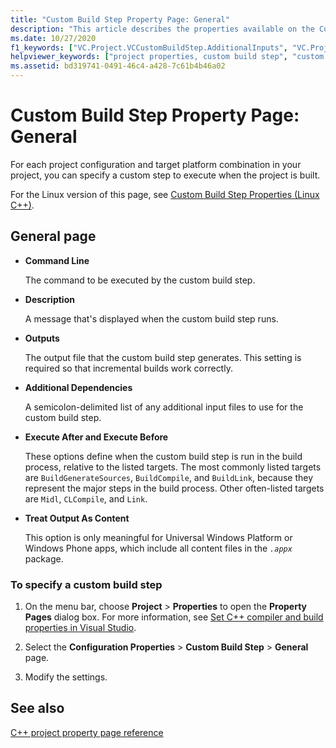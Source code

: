 ```yaml
---
title: "Custom Build Step Property Page: General"
description: "This article describes the properties available on the Custom Build Step page in the Property Pages dialog."
ms.date: 10/27/2020
f1_keywords: ["VC.Project.VCCustomBuildStep.AdditionalInputs", "VC.Project.VCCustomBuildStep.CustomBuildAfterTargets", "VC.Project.VCCustomBuildStep.CustomBuildBeforeTargets", "VC.Project.VCCustomBuildStep.Outputs", "VC.Project.VCCustomBuildStep.Message", "VC.Project.VCCustomBuildStep.Command"]
helpviewer_keywords: ["project properties, custom build step", "custom build step (general)"]
ms.assetid: bd319741-0491-46c4-a428-7c61b4b46a02
---
```

# Custom Build Step Property Page: General

For each project configuration and target platform combination in your project, you can specify a custom step to execute when the project is built.

For the Linux version of this page, see [Custom Build Step Properties (Linux C++)](../../linux/prop-pages/custom-build-step-linux.md).

## General page

- **Command Line**

   The command to be executed by the custom build step.

- **Description**

   A message that's displayed when the custom build step runs.

- **Outputs**

   The output file that the custom build step generates. This setting is required so that incremental builds work correctly.

- **Additional Dependencies**

   A semicolon-delimited list of any additional input files to use for the custom build step.

- **Execute After and Execute Before**

   These options define when the custom build step is run in the build process, relative to the listed targets. The most commonly listed targets are `BuildGenerateSources`, `BuildCompile`, and `BuildLink`, because they represent the major steps in the build process. Other often-listed targets are `Midl`, `CLCompile`, and `Link`.

- **Treat Output As Content**

   This option is only meaningful for Universal Windows Platform or Windows Phone apps, which include all content files in the *`.appx`* package.

### To specify a custom build step

1. On the menu bar, choose **Project** > **Properties** to open the **Property Pages** dialog box. For more information, see [Set C++ compiler and build properties in Visual Studio](../working-with-project-properties.md).

1. Select the **Configuration Properties** > **Custom Build Step** > **General** page.

1. Modify the settings.

## See also

[C++ project property page reference](property-pages-visual-cpp.md)
